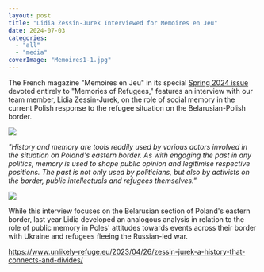 ```yaml
---
layout: post
title: "Lidia Zessin-Jurek Interviewed for Memoires en Jeu"
date: 2024-07-03
categories: 
  - "all"
  - "media"
coverImage: "Memoires1-1.jpg"
---
```


The French magazine "Memoires en Jeu" in its special [Spring 2024 issue](https://www.memoires-en-jeu.com/produit/n20-memoires-de-refugiees-et-refugies/) devoted entirely to "Memories of Refugees," features an interview with our team member, Lidia Zessin-Jurek, on the role of social memory in the current Polish response to the refugee situation on the Belarusian-Polish border.

![](../../../../assets/images/Memoires1-1-768x1024.jpg)

_"History and memory are tools readily used by various actors involved in the situation on Poland's eastern border. As with engaging the past in any politics, memory is used to shape public opinion and legitimise respective positions. The past is not only used by politicians, but also by activists on the border, public intellectuals and refugees themselves."_

![](../../../../assets/images/Memoires2-3-1024x722.png)

While this interview focuses on the Belarusian section of Poland's eastern border, last year Lidia developed an analogous analysis in relation to the role of public memory in Poles' attitudes towards events across their border with Ukraine and refugees fleeing the Russian-led war.

https://www.unlikely-refuge.eu/2023/04/26/zessin-jurek-a-history-that-connects-and-divides/

